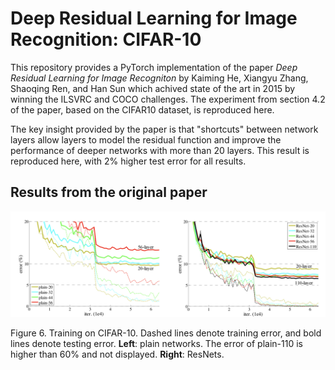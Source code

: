 # Deep Residual Learning for Image Recognition: CIFAR-10 

This repository provides a PyTorch implementation of the paper *Deep Residual Learning for Image Recogniton* by Kaiming He, Xiangyu Zhang, Shaoqing Ren, and Han Sun which achived state of the art in 2015 by winning the ILSVRC and COCO challenges. The experiment from section 4.2 of the paper, based on the CIFAR10 dataset, is reproduced here.

The key insight provided by the paper is that "shortcuts" between network layers allow layers to model the residual function and improve the performance of deeper networks with more than 20 layers. This result is reproduced here, with 2% higher test error for all results.


## Results from the original paper

![Figure 6.](./assets/fig6.png)

Figure 6. Training on CIFAR-10. Dashed lines denote training error, and bold lines denote testing error. **Left**: plain networks. The error of plain-110 is higher than 60% and not displayed. **Right**: ResNets.
